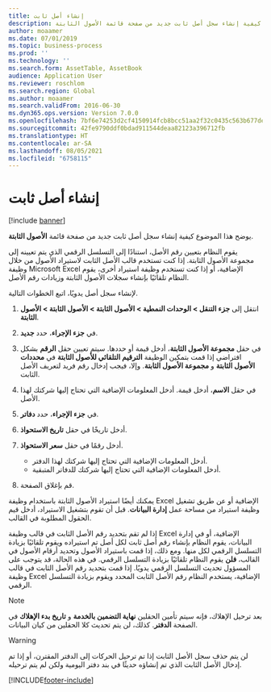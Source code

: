 ```yaml
---
title: إنشاء أصل ثابت
description: يوضح هذا الموضوع كيفية إنشاء سجل أصل ثابت جديد من صفحة قائمة الأصول الثابتة.
author: moaamer
ms.date: 07/01/2019
ms.topic: business-process
ms.prod: ''
ms.technology: ''
ms.search.form: AssetTable, AssetBook
audience: Application User
ms.reviewer: roschlom
ms.search.region: Global
ms.author: moaamer
ms.search.validFrom: 2016-06-30
ms.dyn365.ops.version: Version 7.0.0
ms.openlocfilehash: 7bf6e74253d2cf4150914fcb8bcc51aa2f32c0435c563b677def40115e0163fa
ms.sourcegitcommit: 42fe9790ddf0bdad911544deaa82123a396712fb
ms.translationtype: HT
ms.contentlocale: ar-SA
ms.lasthandoff: 08/05/2021
ms.locfileid: "6758115"
---
```

# <a name="create-a-fixed-asset"></a>إنشاء أصل ثابت

[!include [banner](../../includes/banner.md)]

يوضح هذا الموضوع كيفية إنشاء سجل أصل ثابت جديد من صفحة قائمة **الأصول الثابتة**.

يقوم النظام بتعيين رقم الأصل، استنادًا إلى التسلسل الرقمي الذي يتم تعيينه إلى مجموعة الأصول الثابتة. إذا كنت تستخدم قالب الأصل الثابت لاستيراد الأصول من خلال وظيفة Microsoft Excel الإضافية، أو إذا كنت تستخدم وظيفة استيراد أخرى، يقوم النظام تلقائيًا بإنشاء سجلات الأصول الثابتة وزيادات رقم الأصل.

لإنشاء سجل أصل يدويًا، اتبع الخطوات التالية.

1. انتقل إلى **جزء التنقل \> الوحدات النمطية \> الأصول الثابتة \> الأصول الثابتة \> الأصول الثابتة**.
2. في **جزء الإجراء**، حدد **جديد**.
3. في حقل **مجموعة الأصول الثابتة**، أدخل قيمة أو حددها. سيتم تعيين حقل **الرقم** بشكل افتراضي إذا قمت بتمكين الوظيفة **الترقيم التلقائي للأصول الثابتة‬** في **محددات الأصول الثابتة** و **مجموعة الأصول الثابتة**. وإلا، فيجب إدخال رقم فريد لتعريف الأصل الثابت.
4. في حقل **الاسم**، أدخل قيمة. أدخل المعلومات الإضافية التي تحتاج إليها شركتك لهذا الأصل.
5. في **جزء الإجراء**، حدد **دفاتر**.
6. أدخل تاريخًا في حقل **تاريخ الاستحواذ**.
7. أدخل رقمًا في حقل **سعر الاستحواذ**.

    - أدخل المعلومات الإضافية التي تحتاج إليها شركتك لهذا الدفتر.
    - أدخل المعلومات الإضافية التي تحتاج إليها شركتك للدفاتر المتبقية.

8. قم بإغلاق الصفحة.

يمكنك أيضًا استيراد الأصول الثابتة باستخدام وظيفة Excel الإضافية أو عن طريق تشغيل وظيفة استيراد من مساحة عمل **إدارة البيانات**. قبل أن تقوم بتشغيل الاستيراد، أدخل قيم الحقول المطلوبة في القالب.

إذا لم تقم بتحديد رقم الأصل الثابت في قالب وظيفة Excel الإضافية، أو في إدارة البيانات، يقوم النظام بإنشاء رقم أصل ثابت لكل أصل تم استيراده ويقوم تلقائيًا بزيادة التسلسل الرقمي لكل منها. ومع ذلك، إذا قمت باستيراد الأصول وتحديد أرقام الأصول في القالب، **فلن** يقوم النظام تلقائيًا بزيادة التسلسل الرقمي. في هذه الحالة، قد يتوجب على المسؤول تحديث التسلسل الرقمي يدويًا. إذا قمت بتحديد رقم الأصل الثابت في قالب وظيفة Excel الإضافية، يستخدم النظام رقم الأصل الثابت المحدد ويقوم بزيادة التسلسل الرقمي.

> [!NOTE]                                                                                                         
> بعد ترحيل الإهلاك، فإنه سيتم تأمين الحقلين **نهاية التضمين بالخدمة** و **تاريخ بدء الإهلاك** في الصفحة **الدفتر**. كذلك، لن يتم تحديث كلا الحقلين من كيان البيانات.

> [!WARNING]
> لن يتم حذف سجل الأصل الثابت إذا تم ترحيل الحركات إلى الدفتر المقترن، أو إذا تم إدخال الأصل الثابت الذي تم إنشاؤه حديثًا في بند دفتر اليومية ولكن لم يتم ترحيله. 


[!INCLUDE[footer-include](../../../includes/footer-banner.md)]